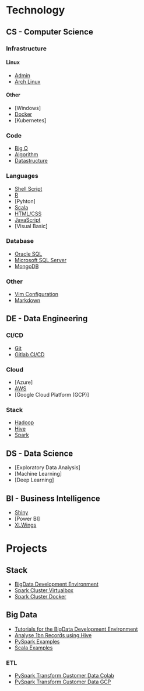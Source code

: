 # Technology

## CS - Computer Science

### Infrastructure

#### Linux

* [Admin](pages/cs/linux.html)
* [Arch Linux](pages/cs/archlinux.html)
 
#### Other

* [Windows]
* [Docker](pages/de/docker.html)
* [Kubernetes]

### Code

* [Big O](pages/cs/bigo.html)
* [Algorithm](pages/cs/algorithm.html)
* [Datastructure](pages/cs/datastructure.html)

### Languages

* [Shell Script](pages/cs/shellscript.md)
* [R](pages/cs/r.md)
* [Pyhton]
* [Scala](pages/cs/scala.md)
* [HTML/CSS](pages/cs/html.md)
* [JavaScript](pages/cs/js.md)
* [Visual Basic]

### Database

* [Oracle SQL](pages/cs/oraclesql.md)
* [Microsoft SQL Server](pages/cs/mssql.md)
* [MongoDB](pages/cs/mongo.md)

### Other

* [Vim Configuration](pages/cs/vim.md)
* [Markdown](pages/cs/md.md)

## DE - Data Engineering

### CI/CD
* [Git](pages/de/git.md)
* [Gitlab CI/CD](pages/de/gitlab_cicd.md)

### Cloud
* [Azure]
* [AWS](pages/de/aws.md)
* [Google Cloud Platform (GCP)]

### Stack
* [Hadoop](pages/de/hadoop.md)
* [Hive](pages/de/hive.md)
* [Spark](pages/de/spark.md)

## DS - Data Science

* [Exploratory Data Analysis]
* [Machine Learning]
* [Deep Learning]

## BI - Business Intelligence

* [Shiny](pages/bi/shiny.md)
* [Power BI]
* [XLWings](https://www.xlwings.org/)

# Projects

## Stack

* [BigData Development Environment](https://github.com/datainsightat/BigDatDevEnv_Docker.git)
* [Spark Cluster Virtualbox](https://github.com/datainsightat/virtualbox_hadoop_spark.git)
* [Spark Cluster Docker](https://github.com/datainsightat/docker-hadoop-spark.git)

## Big Data

* [Tutorials for the BigData Development Environment](https://github.com/datainsightat/BigDatDevEnv_Template.git)
* [Analyse 1bn Records using Hive](pages/projects/analyse_1b_records_hive.md)
* [PySpark Examples](https://github.com/datainsightat/spark_examples.git)
* [Scala Examples](https://github.com/datainsightat/scala_examples.git)

### ETL

* [PySpark Transform Customer Data Colab](pages/projects/pyspark_transform_bank_customer_data_colab.ipynb)
* [PySpark Transform Customer Data GCP](pages/projects/pyspark_transform_bank_customer_data_gcp.md)
